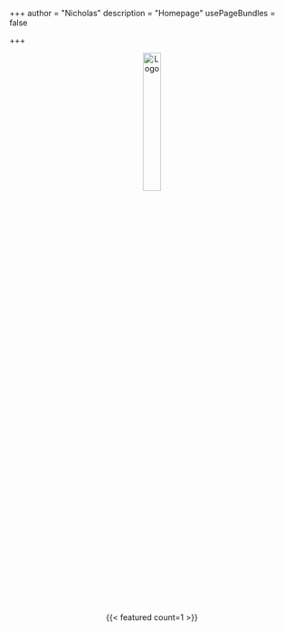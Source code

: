 +++
author = "Nicholas"
description = "Homepage"
usePageBundles = false

+++
<p style="text-align:center;"><img src="https://i.ibb.co/2qngtJf/Tech-Relay-3.png" alt="Logo" height="25%" width="25%"></p>

<div style="text-align: center;">
{{< featured count=1 >}}
</div>